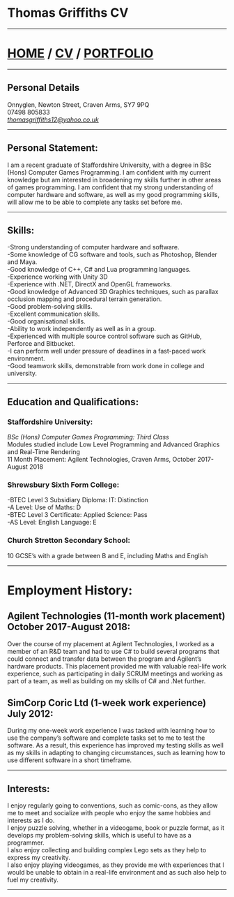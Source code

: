 # Thomas Griffiths CV
---
# [HOME](https://thomasgriffiths12.github.io) / [CV](https://thomasgriffiths12.github.io/CV) / [PORTFOLIO](https://thomasgriffiths12.github.io/Portfolio)
---

## Personal Details
Onnyglen, Newton Street, Craven Arms, SY7 9PQ <br>
07498 805833 <br>
*thomasgriffiths12@yahoo.co.uk* <br>

---

## Personal Statement:

I am a recent graduate of Staffordshire University, with a degree in BSc (Hons) Computer Games Programming. I am confident with my current knowledge but am interested in broadening my skills further in other areas of games programming. I am confident that my strong understanding of computer hardware and software, as well as my good programming skills, will allow me to be able to complete any tasks set before me.

---

## Skills:

-Strong understanding of computer hardware and software. <br>
-Some knowledge of CG software and tools, such as Photoshop, Blender and Maya. <br>
-Good knowledge of C++, C# and Lua programming languages. <br>
-Experience working with Unity 3D <br>
-Experience with .NET, DirectX and OpenGL frameworks. <br>
-Good knowledge of Advanced 3D Graphics techniques, such as parallax occlusion mapping and procedural terrain generation. <br>
-Good problem-solving skills. <br>
-Excellent communication skills. <br>
-Good organisational skills. <br>
-Ability to work independently as well as in a group. <br>
-Experienced with multiple source control software such as GitHub, Perforce and Bitbucket. <br>
-I can perform well under pressure of deadlines in a fast-paced work environment. <br>
-Good teamwork skills, demonstrable from work done in college and university. <br>

---

## Education and Qualifications: 

### Staffordshire University:
*BSc (Hons) Computer Games Programming: Third Class* <br>
Modules studied include Low Level Programming and Advanced Graphics and Real-Time Rendering <br>
11 Month Placement: Agilent Technologies, Craven Arms, October 2017-August 2018

### Shrewsbury Sixth Form College:
-BTEC Level 3 Subsidiary Diploma: IT: Distinction <br>
-A Level: Use of Maths: D <br>
-BTEC Level 3 Certificate: Applied Science: Pass <br>
-AS Level: English Language: E <br>

### Church Stretton Secondary School:
10 GCSE’s with a grade between B and E, including Maths and English

---

# Employment History:

## Agilent Technologies (11-month work placement) October 2017-August 2018:
Over the course of my placement at Agilent Technologies, I worked as a member of an R&D team and had to use C# to build several programs that could connect and transfer data between the program and Agilent’s hardware products. This placement provided me with valuable real-life work experience, such as participating in daily SCRUM meetings and working as part of a team, as well as building on my skills of C# and .Net further.

## SimCorp Coric Ltd (1-week work experience) July 2012:
During my one-week work experience I was tasked with learning how to use the company’s software and complete tasks set to me to test the software. As a result, this experience has improved my testing skills as well as my skills in adapting to changing circumstances, such as learning how to use different software in a short timeframe.

---

## Interests:

I enjoy regularly going to conventions, such as comic-cons, as they allow me to meet and socialize with people who enjoy the same hobbies and interests as I do. <br>
I enjoy puzzle solving, whether in a videogame, book or puzzle format, as it develops my problem-solving skills, which is useful to have as a programmer. <br>
I also enjoy collecting and building complex Lego sets as they help to express my creativity. <br>
I also enjoy playing videogames, as they provide me with experiences that I would be unable to obtain in a real-life environment and as such also help to fuel my creativity. <br> 

---

